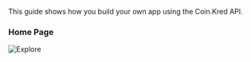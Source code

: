 This guide shows how you build your own app using the Coin.Kred API.

### Home Page

![Explore]("https://files.readme.io/68ba12d-CK_Explore.PNG")
